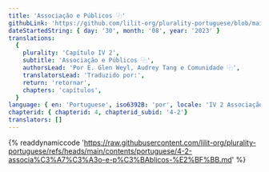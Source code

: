 ```yaml
---
title: 'Associação e Públicos ⿻'
githubLink: 'https://github.com/lilit-org/plurality-portuguese/blob/main/contents/portuguese/4-2-associa%C3%A7%C3%A3o-e-p%C3%BAblicos-%E2%BF%BB.md'
dateStartedString: { day: '30', month: '08', year: '2023' }
translations:
  {
    plurality: 'Capítulo IV 2',
    subtitle: 'Associação e Públicos ⿻',
    authorsLead: 'Por E. Glen Weyl, Audrey Tang e Comunidade ⿻',
    translatorsLead: 'Traduzido por:',
    return: 'retornar',
    chapters: 'capítulos',
  }
language: { en: 'Portuguese', iso6392B: 'por', locale: 'IV 2 Associação e Públicos ⿻' }
chapterid: { chapterid: 4, chapterid_subid: '4-2'}
translators: []
---
```

{% readdynamiccode 'https://raw.githubusercontent.com/lilit-org/plurality-portuguese/refs/heads/main/contents/portuguese/4-2-associa%C3%A7%C3%A3o-e-p%C3%BAblicos-%E2%BF%BB.md' %} 